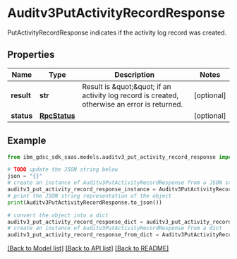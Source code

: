 # Auditv3PutActivityRecordResponse

PutActivityRecordResponse indicates if the activity log record was created.

## Properties

Name | Type | Description | Notes
------------ | ------------- | ------------- | -------------
**result** | **str** | Result is \&quot;\&quot; if an activity log record is created, otherwise an error is returned. | [optional] 
**status** | [**RpcStatus**](RpcStatus.md) |  | [optional] 

## Example

```python
from ibm_gdsc_sdk_saas.models.auditv3_put_activity_record_response import Auditv3PutActivityRecordResponse

# TODO update the JSON string below
json = "{}"
# create an instance of Auditv3PutActivityRecordResponse from a JSON string
auditv3_put_activity_record_response_instance = Auditv3PutActivityRecordResponse.from_json(json)
# print the JSON string representation of the object
print(Auditv3PutActivityRecordResponse.to_json())

# convert the object into a dict
auditv3_put_activity_record_response_dict = auditv3_put_activity_record_response_instance.to_dict()
# create an instance of Auditv3PutActivityRecordResponse from a dict
auditv3_put_activity_record_response_from_dict = Auditv3PutActivityRecordResponse.from_dict(auditv3_put_activity_record_response_dict)
```
[[Back to Model list]](../README.md#documentation-for-models) [[Back to API list]](../README.md#documentation-for-api-endpoints) [[Back to README]](../README.md)


